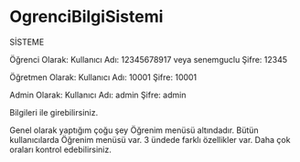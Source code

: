 # OgrenciBilgiSistemi

SİSTEME

Öğrenci Olarak:
Kullanıcı Adı: 12345678917 veya senemguclu
Şifre: 12345

Öğretmen Olarak:
Kullanıcı Adı: 10001
Şifre: 10001

Admin Olarak:
Kullanıcı Adı: admin
Şifre: admin

Bilgileri ile girebilirsiniz.

Genel olarak yaptığım çoğu şey Öğrenim menüsü altındadır.
Bütün kullanıcılarda Öğrenim menüsü var.
3 ündede farklı özellikler var.
Daha çok oraları kontrol edebilirsiniz.
